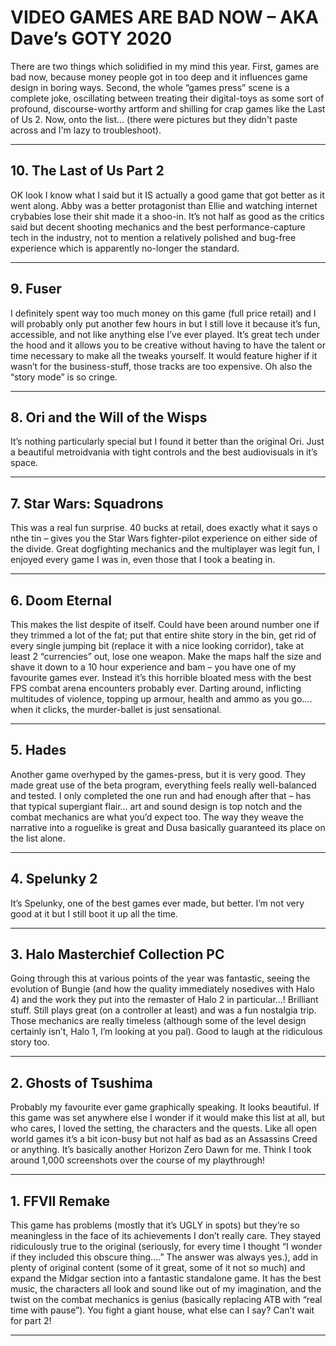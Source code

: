 # VIDEO GAMES ARE BAD NOW – AKA Dave’s GOTY 2020

There are two things which solidified in my mind this year. First, games are bad now, because money people got in too deep and it influences game design in boring ways. Second, the whole “games press” scene is a complete joke, oscillating between treating their digital-toys as some sort of profound, discourse-worthy artform and shilling for crap games like the Last of Us 2. Now, onto the list… (there were pictures but they didn't paste across and I'm lazy to troubleshoot).

<hr/>

## 10. The Last of Us Part 2

OK look I know what I said but it IS actually a good game that got better as it went along. Abby was a better protagonist than Ellie and watching internet crybabies lose their shit made it a shoo-in. It’s not half as good as the critics said but decent shooting mechanics and the best performance-capture tech in the industry, not to mention a relatively polished and bug-free experience which is apparently no-longer the standard.

<hr/>

## 9. Fuser

I definitely spent way too much money on this game (full price retail) and I will probably only put another few hours in but I still love it because it’s fun, accessible, and not like anything else I’ve ever played. It’s great tech under the hood and it allows you to be creative without having to have the talent or time necessary to make all the tweaks yourself. It would feature higher if it wasn’t for the business-stuff, those tracks are too expensive. Oh also the “story mode” is so cringe.

<hr/>

## 8. Ori and the Will of the Wisps

It’s nothing particularly special but I found it better than the original Ori. Just a beautiful metroidvania with tight controls and the best audiovisuals in it’s space.

<hr/>

## 7. Star Wars: Squadrons

This was a real fun surprise. 40 bucks at retail, does exactly what it says o nthe tin – gives you the Star Wars fighter-pilot experience on either side of the divide. Great dogfighting mechanics and the multiplayer was legit fun, I enjoyed every game I was in, even those that I took a beating in.

<hr/>

## 6. Doom Eternal

This makes the list despite of itself. Could have been around number one if they trimmed a lot of the fat; put that entire shite story in the bin, get rid of every single jumping bit (replace it with a nice looking corridor), take at least 2 “currencies” out, lose one weapon. Make the maps half the size and shave it down to a 10 hour experience and bam – you have one of my favourite games ever. Instead it’s this horrible bloated mess with the best FPS combat arena encounters probably ever. Darting around, inflicting multitudes of violence, topping up armour, health and ammo as you go…. when it clicks, the murder-ballet is just sensational.  

<hr/>

## 5. Hades

Another game overhyped by the games-press, but it is very good. They made great use of the beta program, everything feels really well-balanced and tested. I only completed the one run and had enough after that – has that typical supergiant flair… art and sound design is top notch and the combat mechanics are what you’d expect too. The way they weave the narrative into a roguelike is great and Dusa basically guaranteed its place on the list alone.

<hr/>

## 4. Spelunky 2

It’s Spelunky, one of the best games ever made, but better. I’m not very good at it but I still boot it up all the time.

<hr/>

## 3. Halo Masterchief Collection PC

Going through this at various points of the year was fantastic, seeing the evolution of Bungie (and how the quality immediately nosedives with Halo 4) and the work they put into the remaster of Halo 2 in particular…! Brilliant stuff. Still plays great (on a controller at least) and was a fun nostalgia trip. Those mechanics are really timeless (although some of the level design certainly isn’t, Halo 1, I’m looking at you pal). Good to laugh at the ridiculous story too.

<hr/>

## 2. Ghosts of Tsushima

Probably my favourite ever game graphically speaking. It looks beautiful. If this game was set anywhere else I wonder if it would make this list at all, but who cares, I loved the setting, the characters and the quests. Like all open world games it’s a bit icon-busy but not half as bad as an Assassins Creed or anything. It’s basically another Horizon Zero Dawn for me. Think I took around 1,000 screenshots over the course of my playthrough!

<hr/>

## 1. FFVII Remake

This game has problems (mostly that it’s UGLY in spots) but they’re so meaningless in the face of its achievements I don’t really care. They stayed ridiculously true to the original (seriously, for every time I thought “I wonder if they included this obscure thing….” The answer was always yes.), add in plenty of original content (some of it great, some of it not so much) and expand the Midgar section into a fantastic standalone game. It has the best music, the characters all look and sound like out of my imagination, and the twist on the combat mechanics is genius (basically replacing ATB with “real time with pause”). You fight a giant house, what else can I say? Can’t wait for part 2!

<hr/>
